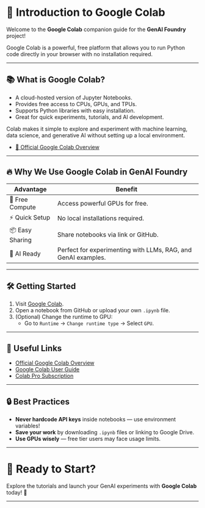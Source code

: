 # 🚀 Introduction to Google Colab

Welcome to the **Google Colab** companion guide for the **GenAI Foundry** project!

Google Colab is a powerful, free platform that allows you to run Python code directly in your browser with no installation required.

---

## 📚 What is Google Colab?

- A cloud-hosted version of Jupyter Notebooks.
- Provides free access to CPUs, GPUs, and TPUs.
- Supports Python libraries with easy installation.
- Great for quick experiments, tutorials, and AI development.

Colab makes it simple to explore and experiment with machine learning, data science, and generative AI without setting up a local environment.
- [🔗 Official Google Colab Overview](https://colab.research.google.com/notebooks/basic_features_overview.ipynb)
---

## 🔥 Why We Use Google Colab in GenAI Foundry

| Advantage | Benefit |
|-----------|---------|
| 🚀 Free Compute | Access powerful GPUs for free. |
| ⚡ Quick Setup | No local installations required. |
| 📦 Easy Sharing | Share notebooks via link or GitHub. |
| 🧠 AI Ready | Perfect for experimenting with LLMs, RAG, and GenAI examples. |

---

## 🛠️ Getting Started

1. Visit [Google Colab](https://colab.research.google.com/).
2. Open a notebook from GitHub or upload your own `.ipynb` file.
3. (Optional) Change the runtime to GPU:
   - Go to `Runtime` → `Change runtime type` → Select `GPU`.

---

## 🔗 Useful Links

- [Official Google Colab Overview](https://research.google.com/colaboratory/faq.html)
- [Google Colab User Guide](https://colab.research.google.com/notebooks/intro.ipynb)
- [Colab Pro Subscription](https://colab.research.google.com/signup)

---

## 🔒 Best Practices

- **Never hardcode API keys** inside notebooks — use environment variables!
- **Save your work** by downloading `.ipynb` files or linking to Google Drive.
- **Use GPUs wisely** — free tier users may face usage limits.

---

# 🎯 Ready to Start?

Explore the tutorials and launch your GenAI experiments with **Google Colab** today! 🚀

---
